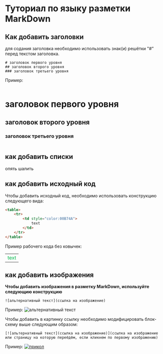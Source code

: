 # Туториал по языку разметки MarkDown

## Как добавить заголовки

для содания заголовка необходимо использовать знак(и) решётки "#" перед текстом заголовка.

```
# заголовок первого уровня
## заголовок второго уровня
### заголовок третьего уровня
```

Пример:
```
```
# заголовок первого уровня
## заголовок второго уровня
### заголовок третьего уровня
```
```

## как добавить списки

опять шалить

## как добавить исходный код

Чтобы добавить исходный код,
необходимо использовать конструкцию следующего вида:
```html
<table>
    <tr>
        <td style="color:00B74A">
            text
        </td>
    </tr>
</table>
```
Пример рабочего кода без ковычек:
<table>
    <tr>
        <td style="color:00B74A">
            text
        </td>
    </tr>
</table>

## как добавить изображения

**Чтобы добавить изображения в разметку MarkDown, используйте следующию конструкцию**
```
![альтернативный текст](ссылка на изображение)
```
Пример:
![альтернативный текст](https://phonoteka.org/uploads/posts/2022-09/1663289041_4-phonoteka-org-p-art-zmei-vkontakte-4.jpg)

Чтобы добавить в картинку ссылку необходимо модифицировать блок-схему выше следующим образом:

```
[![альтернативный текст](ссылка на изображение)](ссылка на изображение или страницу на которую переёдём, если кликнем по первому изображению)
```

Пример:
[![прикол](https://www.findrs.com.br/wp-content/uploads/2020/08/botao_emergencia-scaled.jpg)](https://www.youtube.com/watch?v=yPcqb_5k93Q)
